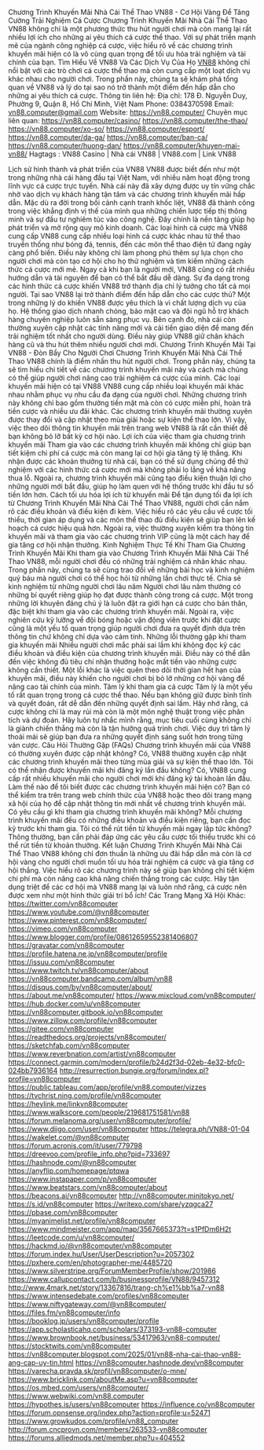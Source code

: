 Chương Trình Khuyến Mãi Nhà Cái Thể Thao VN88 - Cơ Hội Vàng Để Tăng Cường Trải Nghiệm Cá Cược
Chương Trình Khuyến Mãi Nhà Cái Thể Thao VN88 không chỉ là một phương thức thu hút người chơi mà còn mang lại rất nhiều lợi ích cho những ai yêu thích cá cược thể thao. Với sự phát triển mạnh mẽ của ngành công nghiệp cá cược, việc hiểu rõ về các chương trình khuyến mãi hiện có là vô cùng quan trọng để tối ưu hóa trải nghiệm và tài chính của bạn.
Tìm Hiểu Về VN88 Và Các Dịch Vụ Của Họ
[VN88](https://vn88.computer/) không chỉ nổi bật với các trò chơi cá cược thể thao mà còn cung cấp một loạt dịch vụ khác nhau cho người chơi. Trong phần này, chúng ta sẽ khám phá tổng quan về VN88 và lý do tại sao nó trở thành một điểm đến hấp dẫn cho những ai yêu thích cá cược.
Thông tin liên hệ:
Địa chỉ: 178 Đ. Nguyễn Duy, Phường 9, Quận 8, Hồ Chí Minh, Việt Nam
Phone: 0384370598
Email: vn88.computer@gmail.com
Website:
https://vn88.computer/
Chuyên mục liên quan:
https://vn88.computer/casino/
https://vn88.computer/the-thao/
https://vn88.computer/xo-so/
https://vn88.computer/esport/
https://vn88.computer/da-ga/
https://vn88.computer/ban-ca/
https://vn88.computer/huong-dan/
https://vn88.computer/khuyen-mai-vn88/
Hagtags : VN88 Casino | Nhà cái VN88 | VN88.com | Link VN88


Lịch sử hình thành và phát triển của VN88
VN88 được biết đến như một trong những nhà cái hàng đầu tại Việt Nam, với nhiều năm hoạt động trong lĩnh vực cá cược trực tuyến. Nhà cái này đã xây dựng được uy tín vững chắc nhờ vào dịch vụ khách hàng tận tâm và các chương trình khuyến mãi hấp dẫn.
Mặc dù ra đời trong bối cảnh cạnh tranh khốc liệt, VN88 đã thành công trong việc khẳng định vị thế của mình qua những chiến lược tiếp thị thông minh và sự đầu tư nghiêm túc vào công nghệ. Đây chính là nền tảng giúp họ phát triển và mở rộng quy mô kinh doanh.
Các loại hình cá cược mà VN88 cung cấp
VN88 cung cấp nhiều loại hình cá cược khác nhau từ thể thao truyền thống như bóng đá, tennis, đến các môn thể thao điện tử đang ngày càng phổ biến. Điều này không chỉ làm phong phú thêm sự lựa chọn cho người chơi mà còn tạo cơ hội cho họ thử nghiệm và tìm kiếm những cách thức cá cược mới mẻ.
Ngay cả khi bạn là người mới, VN88 cũng có rất nhiều hướng dẫn và tài nguyên để bạn có thể bắt đầu dễ dàng. Sự đa dạng trong các hình thức cá cược khiến VN88 trở thành địa chỉ lý tưởng cho tất cả mọi người.
Tại sao VN88 lại trở thành điểm đến hấp dẫn cho các cược thủ?
Một trong những lý do khiến VN88 được yêu thích là vì chất lượng dịch vụ của họ. Hệ thống giao dịch nhanh chóng, bảo mật cao và đội ngũ hỗ trợ khách hàng chuyên nghiệp luôn sẵn sàng phục vụ.
Bên cạnh đó, nhà cái còn thường xuyên cập nhật các tính năng mới và cải tiến giao diện để mang đến trải nghiệm tốt nhất cho người dùng. Điều này giúp VN88 giữ chân khách hàng cũ và thu hút thêm nhiều người chơi mới.
Chương Trình Khuyến Mãi Tại VN88 - Đòn Bẩy Cho Người Chơi
Chương Trình Khuyến Mãi Nhà Cái Thể Thao VN88 chính là điểm nhấn thu hút người chơi. Trong phần này, chúng ta sẽ tìm hiểu chi tiết về các chương trình khuyến mãi này và cách mà chúng có thể giúp người chơi nâng cao trải nghiệm cá cược của mình.
Các loại khuyến mãi hiện có tại VN88
VN88 cung cấp nhiều loại khuyến mãi khác nhau nhằm phục vụ nhu cầu đa dạng của người chơi. Những chương trình này không chỉ bao gồm thưởng tiền mặt mà còn có cược miễn phí, hoàn trả tiền cược và nhiều ưu đãi khác.
Các chương trình khuyến mãi thường xuyên được thay đổi và cập nhật theo mùa giải hoặc sự kiện thể thao lớn. Vì vậy, việc theo dõi thông tin khuyến mãi trên trang web VN88 là rất cần thiết để bạn không bỏ lỡ bất kỳ cơ hội nào.
Lợi ích của việc tham gia chương trình khuyến mãi
Tham gia vào các chương trình khuyến mãi không chỉ giúp bạn tiết kiệm chi phí cá cược mà còn mang lại cơ hội gia tăng tỷ lệ thắng. Khi nhận được các khoản thưởng từ nhà cái, bạn có thể sử dụng chúng để thử nghiệm với các hình thức cá cược mới mà không phải lo lắng về khả năng thua lỗ.
Ngoài ra, chương trình khuyến mãi cũng tạo điều kiện thuận lợi cho những người mới bắt đầu, giúp họ làm quen với hệ thống trước khi đầu tư số tiền lớn hơn.
Cách tối ưu hóa lợi ích từ khuyến mãi
Để tận dụng tối đa lợi ích từ Chương Trình Khuyến Mãi Nhà Cái Thể Thao VN88, người chơi cần nắm rõ các điều khoản và điều kiện đi kèm. Việc hiểu rõ các yêu cầu về cược tối thiểu, thời gian áp dụng và các môn thể thao đủ điều kiện sẽ giúp bạn lên kế hoạch cá cược hiệu quả hơn.
Ngoài ra, việc thường xuyên kiểm tra thông tin khuyến mãi và tham gia vào các chương trình VIP cũng là một cách hay để gia tăng cơ hội nhận thưởng.
Kinh Nghiệm Thực Tế Khi Tham Gia Chương Trình Khuyến Mãi
Khi tham gia vào Chương Trình Khuyến Mãi Nhà Cái Thể Thao VN88, mỗi người chơi đều có những trải nghiệm cá nhân khác nhau. Trong phần này, chúng ta sẽ cùng trao đổi về những bài học và kinh nghiệm quý báu mà người chơi có thể học hỏi từ những lần chơi thực tế.
Chia sẻ kinh nghiệm từ những người chơi lâu năm
Người chơi lâu năm thường có những bí quyết riêng giúp họ đạt được thành công trong cá cược. Một trong những lời khuyên đáng chú ý là luôn đặt ra giới hạn cá cược cho bản thân, đặc biệt khi tham gia vào các chương trình khuyến mãi.
Ngoài ra, việc nghiên cứu kỹ lưỡng về đội bóng hoặc vận động viên trước khi đặt cược cũng là một yếu tố quan trọng giúp người chơi đưa ra quyết định dựa trên thông tin chứ không chỉ dựa vào cảm tính.
Những lỗi thường gặp khi tham gia khuyến mãi
Nhiều người chơi mắc phải sai lầm khi không đọc kỹ các điều khoản và điều kiện của chương trình khuyến mãi. Điều này có thể dẫn đến việc không đủ tiêu chí nhận thưởng hoặc mất tiền vào những cược không cần thiết.
Một lỗi khác là việc quên theo dõi thời gian hết hạn của khuyến mãi, điều này khiến cho người chơi bị bỏ lỡ những cơ hội vàng để nâng cao tài chính của mình.
Tâm lý khi tham gia cá cược
Tâm lý là một yếu tố rất quan trọng trong cá cược thể thao. Nếu bạn không giữ được bình tĩnh và quyết đoán, rất dễ dẫn đến những quyết định sai lầm. Hãy nhớ rằng, cá cược không chỉ là may rủi mà còn là một môn nghệ thuật trong việc phân tích và dự đoán.
Hãy luôn tự nhắc mình rằng, mục tiêu cuối cùng không chỉ là giành chiến thắng mà còn là tận hưởng quá trình chơi. Việc duy trì tâm lý thoải mái sẽ giúp bạn đưa ra những quyết định sáng suốt hơn trong từng ván cược.
Câu Hỏi Thường Gặp (FAQs)
Chương trình khuyến mãi của VN88 có thường xuyên được cập nhật không?
Có, VN88 thường xuyên cập nhật các chương trình khuyến mãi theo từng mùa giải và sự kiện thể thao lớn.
Tôi có thể nhận được khuyến mãi khi đăng ký lần đầu không?
Có, VN88 cung cấp rất nhiều khuyến mãi cho người chơi mới khi đăng ký tài khoản lần đầu.
Làm thế nào để tôi biết được các chương trình khuyến mãi hiện có?
Bạn có thể kiểm tra trên trang web chính thức của VN88 hoặc theo dõi trang mạng xã hội của họ để cập nhật thông tin mới nhất về chương trình khuyến mãi.
Có yêu cầu gì khi tham gia chương trình khuyến mãi không?
Mỗi chương trình khuyến mãi đều có những điều khoản và điều kiện riêng, bạn cần đọc kỹ trước khi tham gia.
Tôi có thể rút tiền từ khuyến mãi ngay lập tức không?
Thông thường, bạn cần phải đáp ứng các yêu cầu cược tối thiểu trước khi có thể rút tiền từ khoản thưởng.
Kết luận
Chương Trình Khuyến Mãi Nhà Cái Thể Thao VN88 không chỉ đơn thuần là những ưu đãi hấp dẫn mà còn là cơ hội vàng cho người chơi muốn tối ưu hóa trải nghiệm cá cược và gia tăng cơ hội thắng. Việc hiểu rõ các chương trình này sẽ giúp bạn không chỉ tiết kiệm chi phí mà còn nâng cao khả năng chiến thắng trong các cược. Hãy tận dụng triệt để các cơ hội mà VN88 mang lại và luôn nhớ rằng, cá cược nên được xem như một hình thức giải trí bổ ích!
Các Trang Mạng Xã Hội Khác:
https://twitter.com/vn88computer
https://www.youtube.com/@vn88computer
https://www.pinterest.com/vn88computer/
https://vimeo.com/vn88computer
https://www.blogger.com/profile/08612659552381406807
https://gravatar.com/vn88computer
https://profile.hatena.ne.jp/vn88computer/profile
https://issuu.com/vn88computer
https://www.twitch.tv/vn88computer/about
https://vn88computer.bandcamp.com/album/vn88
https://disqus.com/by/vn88computer/about/
https://about.me/vn88computer/
https://www.mixcloud.com/vn88computer/
https://hub.docker.com/u/vn88computer
https://vn88computer.gitbook.io/vn88computer
https://www.zillow.com/profile/vn88computer
https://gitee.com/vn88computer
https://readthedocs.org/projects/vn88computer/
https://sketchfab.com/vn88computer
https://www.reverbnation.com/artist/vn88computer
https://connect.garmin.com/modern/profile/b24d2f3d-02eb-4e32-bfc0-024bb7936164
http://resurrection.bungie.org/forum/index.pl?profile=vn88computer
https://public.tableau.com/app/profile/vn88.computer/vizzes
https://tvchrist.ning.com/profile/vn88computer
https://heylink.me/linkvn88computer
https://www.walkscore.com/people/219681751581/vn88
https://forum.melanoma.org/user/vn88computer/profile/
https://www.diigo.com/user/vn88computer
https://telegra.ph/VN88-01-04
https://wakelet.com/@vn88computer
https://forum.acronis.com/it/user/779798
https://dreevoo.com/profile_info.php?pid=733697
https://hashnode.com/@vn88computer
https://anyflip.com/homepage/ptqwa
https://www.instapaper.com/p/vn88computer
https://www.beatstars.com/vn88computer/about
https://beacons.ai/vn88computer
http://vn88computer.minitokyo.net/
https://s.id/vn88computer
https://writexo.com/share/yzqgca27
https://pbase.com/vn88computer
https://myanimelist.net/profile/vn88computer
https://www.mindmeister.com/app/map/3567665373?t=s1PfDm6H2t
https://leetcode.com/u/vn88computer/
https://hackmd.io/@vn88computer/vn88computer
https://forum.index.hu/User/UserDescription?u=2057302
https://pxhere.com/en/photographer-me/4485720
https://www.silverstripe.org/ForumMemberProfile/show/201986
https://www.callupcontact.com/b/businessprofile/VN88/9457312
http://www.4mark.net/story/13367816/trang-ch%e1%bb%a7-vn88
https://www.intensedebate.com/profiles/vn88computer
https://www.niftygateway.com/@vn88computer/
https://files.fm/vn88computer/info
https://booklog.jp/users/vn88computer/profile
https://app.scholasticahq.com/scholars/373193-vn88-computer
https://www.brownbook.net/business/53417963/vn88-computer/
https://stocktwits.com/vn88computer
https://vn88computer.blogspot.com/2025/01/vn88-nha-cai-thao-vn88-ang-cap-uy-tin.html
https://vn88computer.hashnode.dev/vn88computer
https://varecha.pravda.sk/profil/vn88computer/o-mne/
https://www.bricklink.com/aboutMe.asp?u=vn88computer
https://os.mbed.com/users/vn88computer/
https://www.webwiki.com/vn88.computer
https://hypothes.is/users/vn88computer
https://influence.co/vn88computer
https://forum.opnsense.org/index.php?action=profile;u=52471
https://www.growkudos.com/profile/vn88_computer
http://forum.cncprovn.com/members/263533-vn88computer
https://forums.alliedmods.net/member.php?u=404552

